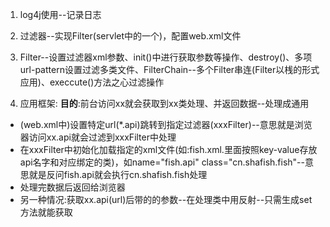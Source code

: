1. log4j使用--记录日志

2. 过滤器--实现Filter(servlet中的一个)，配置web.xml文件

3. Filter--设置过滤器xml参数、init()中进行获取参数等操作、destroy()、多项url-pattern设置过滤多类文件、FilterChain--多个Filter串连(Filter以桟的形式应用)、execcute()方法之心过滤操作

4. 应用框架:
**目的**:前台访问xx就会获取到xx类处理、并返回数据--处理成通用
- (web.xml中)设置特定url(*.api)跳转到指定过滤器(xxxFilter)--意思就是浏览器访问xx.api就会过滤到xxxFilter中处理
- 在xxxFilter中初始化加载指定的xml文件(如:fish.xml.里面按照key-value存放api名字和对应绑定的类)，如name="fish.api" class="cn.shafish.fish"--意思就是反问fish.api就会执行cn.shafish.fish处理
- 处理完数据后返回给浏览器
- 另一种情况:获取xx.api(url)后带的的参数--在处理类中用反射--只需生成set方法就能获取
